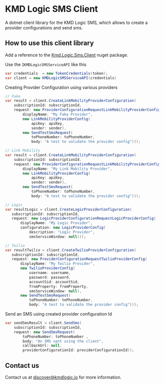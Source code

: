 # KMD Logic SMS Client

A dotnet client library for the KMD Logic SMS, which allows to create a provider configurations and send sms.

## How to use this client library

Add a reference to the [Kmd.Logic.Sms.Client](https://www.nuget.org/packages?q=Kmd.Logic.Sms.Client) nuget package.

Use the `IKMDLogicSMSServiceAPI` like this 

```csharp
var credentials  = new TokenCredentials(token);
var client = new KMDLogicSMSServiceAPI(credentials)
```

Creating Provider Configuration using various providers

```C#
// Fake
var result = client.CreateLinkMobilityProviderConfiguration(
    subscriptionId: subscriptionId,
    request: new ProviderConfigurationRequestLinkMobilityProviderConfig(
        displayName: "My Fake Provider",
        new LinkMobilityProviderConfig(
            apiKey: apiKey,
            sender: sender),
        new SendTestSmsRequest(
            toPhoneNumber: toPhoneNumber,
            body: "A test to validate the provider config")));
```

```C#
// Link Mobility
var result = client.CreateLinkMobilityProviderConfiguration(
    subscriptionId: subscriptionId,
    request: new ProviderConfigurationRequestLinkMobilityProviderConfig(
        displayName: "My Link Mobility Provider",
        new LinkMobilityProviderConfig(
            apiKey: apiKey,
            sender: sender),
        new SendTestSmsRequest(
            toPhoneNumber: toPhoneNumber,
            body: "A test to validate the provider config")));
```

```c#
// Logic
var resultLogic = client.CreateLogicProviderConfiguration(
   subscriptionId: subscriptionId,
   request: new LogicProviderConfigurationRequestLogicProviderConfig(
       displayName: "My Logic Provider",
       configuration: new LogicProviderConfig(
           description: "Logic Provider",
           smsServiceWindow: null)));
```

```C#
// Twilio
var resultTwilio = client.CreateTwilioProviderConfiguration(
   subscriptionId: subscriptionId,
   request: new ProviderConfigurationRequestTwilioProviderConfig(
       displayName: "My Twilio Provider",
       new TwilioProviderConfig(
           username: username,
           password: password,
           accountSid: accountSid,
           fromProperty: fromProperty,
           smsServiceWindow: null),
       new SendTestSmsRequest(
           toPhoneNumber: toPhoneNumber,
           body: "A test to validate the provider config")));
```

Send an SMS using created provider configuration Id

```C#
var sendSmsResult = client.SendSms(
    subscriptionId: subscriptionId,
    request: new SendSmsRequest(
        toPhoneNumber: toPhoneNumber ,
        body: "An SMS sent using the client",
        callbackUrl: null,
        providerConfigurationId: providerConfigurationId));
```

## Contact us

Contact us at discover@kmdlogic.io for more information.


